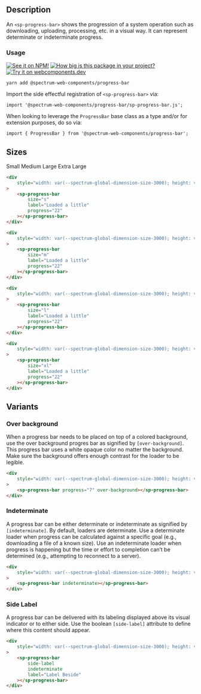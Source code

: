 ## Description

An `<sp-progress-bar>` shows the progression of a system operation such as downloading, uploading, processing, etc. in a visual way. It can represent determinate or indeterminate progress.

### Usage

[![See it on NPM!](https://img.shields.io/npm/v/@spectrum-web-components/progress-bar?style=for-the-badge)](https://www.npmjs.com/package/@spectrum-web-components/progress-bar)
[![How big is this package in your project?](https://img.shields.io/bundlephobia/minzip/@spectrum-web-components/progress-bar?style=for-the-badge)](https://bundlephobia.com/result?p=@spectrum-web-components/progress-bar)
[![Try it on webcomponents.dev](https://img.shields.io/badge/Try%20it%20on-webcomponents.dev-green?style=for-the-badge)](https://webcomponents.dev/edit/collection/fO75441E1Q5ZlI0e9pgq/WjcwSATAB2ZGd0FopIyP/src/index.ts)

```
yarn add @spectrum-web-components/progress-bar
```

Import the side effectful registration of `<sp-progress-bar>` via:

```
import '@spectrum-web-components/progress-bar/sp-progress-bar.js';
```

When looking to leverage the `ProgressBar` base class as a type and/or for extension purposes, do so via:

```
import { ProgressBar } from '@spectrum-web-components/progress-bar';
```

## Sizes

<sp-tabs selected="m">
    <sp-tab value="s">Small</sp-tab>
    <sp-tab value="m">Medium</sp-tab>
    <sp-tab value="l">Large</sp-tab>
    <sp-tab value="xl">Extra Large</sp-tab>
</sp-tabs>

<div class="tabs--s">

```html
<div
    style="width: var(--spectrum-global-dimension-size-3000); height: var(--spectrum-global-dimension-size-2000); display: flex; flex-direction: column; align-items: center; justify-content: space-around;"
>
    <sp-progress-bar
        size="s"
        label="Loaded a little"
        progress="22"
    ></sp-progress-bar>
</div>
```

</div>

<div class="tabs--m">

```html
<div
    style="width: var(--spectrum-global-dimension-size-3000); height: var(--spectrum-global-dimension-size-2000); display: flex; flex-direction: column; align-items: center; justify-content: space-around;"
>
    <sp-progress-bar
        size="m"
        label="Loaded a little"
        progress="22"
    ></sp-progress-bar>
</div>
```

</div>

<div class="tabs--l">

```html
<div
    style="width: var(--spectrum-global-dimension-size-3000); height: var(--spectrum-global-dimension-size-2000); display: flex; flex-direction: column; align-items: center; justify-content: space-around;"
>
    <sp-progress-bar
        size="l"
        label="Loaded a little"
        progress="22"
    ></sp-progress-bar>
</div>
```

</div>

<div class="tabs--xl">

```html
<div
    style="width: var(--spectrum-global-dimension-size-3000); height: var(--spectrum-global-dimension-size-2000); display: flex; flex-direction: column; align-items: center; justify-content: space-around;"
>
    <sp-progress-bar
        size="xl"
        label="Loaded a little"
        progress="22"
    ></sp-progress-bar>
</div>
```

</div>

## Variants

### Over background

When a progress bar needs to be placed on top of a colored background, use the over background progres bar as signified by `[over-background]`. This progress bar uses a white opaque color no matter the background. Make sure the background offers enough contrast for the loader to be legible.

```html
<div
    style="width: var(--spectrum-global-dimension-size-3000); height: var(--spectrum-global-dimension-size-2000); display: flex; flex-direction: column; align-items: center; justify-content: space-around; background-color: var(--spectrum-alias-background-color-modal-overlay);"
>
    <sp-progress-bar progress="7" over-background></sp-progress-bar>
</div>
```

### Indeterminate

A progress bar can be either determinate or indeterminate as signified by `[indeterminate]`. By default, loaders are determinate. Use a determinate loader when progress can be calculated against a specific goal (e.g., downloading a file of a known size). Use an indeterminate loader when progress is happening but the time or effort to completion can’t be determined (e.g., attempting to reconnect to a server).

```html
<div
    style="width: var(--spectrum-global-dimension-size-3000); height: var(--spectrum-global-dimension-size-2000); display: flex; flex-direction: column; align-items: center; justify-content: space-around;"
>
    <sp-progress-bar indeterminate></sp-progress-bar>
</div>
```

### Side Label

A progress bar can be delivered with its labeling displayed above its visual indicator or to either side. Use the boolean `[side-label]` attribute to define where this content should appear.

```html
<div
    style="width: var(--spectrum-global-dimension-size-3000); height: var(--spectrum-global-dimension-size-2000); display: flex; flex-direction: column; align-items: center; justify-content: space-around;"
>
    <sp-progress-bar
        side-label
        indeterminate
        label="Label Beside"
    ></sp-progress-bar>
</div>
```
